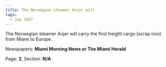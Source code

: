 ```yaml
---  
title: The Norwegian steamer Anjer will  
tags:  
  - Jun 1927  
---  
```

  
The Norwegian steamer Anjer will carry the first freight cargo [scrap iron] from Miami to Europe.  
  
Newspapers: **Miami Morning News or The Miami Herald**  
  
Page: **2**, Section: **N/A** 
